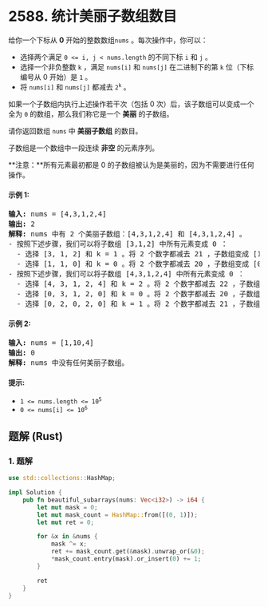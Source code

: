 # 2588. 统计美丽子数组数目
给你一个下标从 **0** 开始的整数数组`nums` 。每次操作中，你可以：
* 选择两个满足 `0 <= i, j < nums.length` 的不同下标 `i` 和 `j` 。
* 选择一个非负整数 `k` ，满足 `nums[i]` 和 `nums[j]` 在二进制下的第 `k` 位（下标编号从 0 开始）是 `1` 。
* 将 `nums[i]` 和 `nums[j]` 都减去 <code>2<sup>k</sup></code> 。

如果一个子数组内执行上述操作若干次（包括 0 次）后，该子数组可以变成一个全为 `0` 的数组，那么我们称它是一个 **美丽** 的子数组。

请你返回数组 `nums` 中 **美丽子数组** 的数目。

子数组是一个数组中一段连续 **非空** 的元素序列。

**注意：**所有元素最初都是 0 的子数组被认为是美丽的，因为不需要进行任何操作。

#### 示例 1:
<pre>
<strong>输入:</strong> nums = [4,3,1,2,4]
<strong>输出:</strong> 2
<strong>解释:</strong> nums 中有 2 个美丽子数组：[4,3,1,2,4] 和 [4,3,1,2,4] 。
- 按照下述步骤，我们可以将子数组 [3,1,2] 中所有元素变成 0 ：
  - 选择 [3, 1, 2] 和 k = 1 。将 2 个数字都减去 21 ，子数组变成 [1, 1, 0] 。
  - 选择 [1, 1, 0] 和 k = 0 。将 2 个数字都减去 20 ，子数组变成 [0, 0, 0] 。
- 按照下述步骤，我们可以将子数组 [4,3,1,2,4] 中所有元素变成 0 ：
  - 选择 [4, 3, 1, 2, 4] 和 k = 2 。将 2 个数字都减去 22 ，子数组变成 [0, 3, 1, 2, 0] 。
  - 选择 [0, 3, 1, 2, 0] 和 k = 0 。将 2 个数字都减去 20 ，子数组变成 [0, 2, 0, 2, 0] 。
  - 选择 [0, 2, 0, 2, 0] 和 k = 1 。将 2 个数字都减去 21 ，子数组变成 [0, 0, 0, 0, 0] 。
</pre>

#### 示例 2:
<pre>
<strong>输入:</strong> nums = [1,10,4]
<strong>输出:</strong> 0
<strong>解释:</strong> nums 中没有任何美丽子数组。
</pre>

#### 提示:
* <code>1 <= nums.length <= 10<sup>5</sup></code>
* <code>0 <= nums[i] <= 10<sup>6</sup></code>

## 题解 (Rust)

### 1. 题解
```Rust
use std::collections::HashMap;

impl Solution {
    pub fn beautiful_subarrays(nums: Vec<i32>) -> i64 {
        let mut mask = 0;
        let mut mask_count = HashMap::from([(0, 1)]);
        let mut ret = 0;

        for &x in &nums {
            mask ^= x;
            ret += mask_count.get(&mask).unwrap_or(&0);
            *mask_count.entry(mask).or_insert(0) += 1;
        }

        ret
    }
}
```
